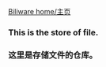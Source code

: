 [Biliware home/主页](https://cheny0y0.github.io1bog/bili)
### This is the store of file.
### 这里是存储文件的仓库。
